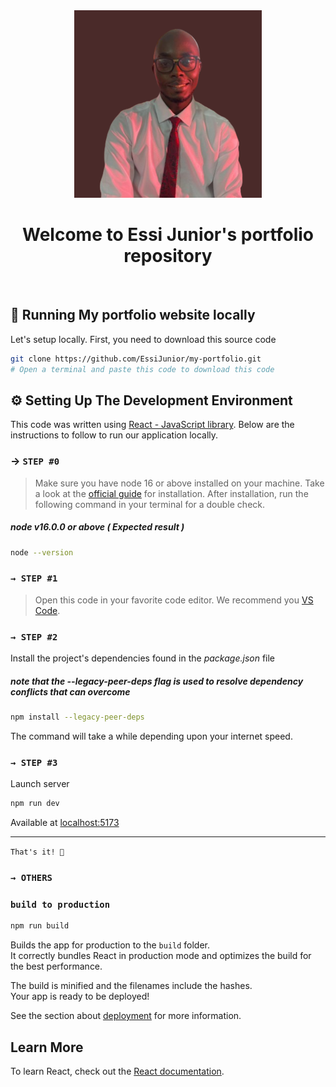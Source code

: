 <div align="center">
  <img src="/public/me.png" alt="My Logo" width="300">
  <h1>Welcome to Essi Junior's portfolio  repository</h1>
</div>
<br>

## 🚀 Running My portfolio website locally
Let's setup locally. First, you need to download this source code 

```sh
git clone https://github.com/EssiJunior/my-portfolio.git
# Open a terminal and paste this code to download this code
```


## ⚙️ Setting Up The Development Environment
This code was written using [React - JavaScript library](https://react.dev/). Below are the instructions to follow to run our application locally.

### → `STEP #0`

> Make sure you have node 16 or above installed on your machine. Take a look at the [official guide](https://nodejs.org/en/download) for installation. After installation, run the following command in your terminal for a double check.

##### node v16.0.0 or above ( Expected result )
```sh
node --version
```

### `→ STEP #1`
> Open this code in your favorite code editor. We recommend you [VS Code](https://code.visualstudio.com/).

### `→ STEP #2`
Install the project's dependencies found in the *_package.json_* file
##### note that the --legacy-peer-deps flag is used to resolve dependency conflicts that can overcome

```sh
npm install --legacy-peer-deps
```

The command will take a while depending upon your internet speed.

### `→ STEP #3`
Launch server  

```sh
npm run dev
```
Available at [localhost:5173](http://localhost:5173)<br><hr>


`That's it! 🥂`


### `→ OTHERS`

### `build to production`

```sh
npm run build
```
Builds the app for production to the `build` folder.\
It correctly bundles React in production mode and optimizes the build for the best performance.

The build is minified and the filenames include the hashes.\
Your app is ready to be deployed!

See the section about [deployment](https://facebook.github.io/create-react-app/docs/deployment) for more information.

## Learn More

To learn React, check out the [React documentation](https://reactjs.org/).

